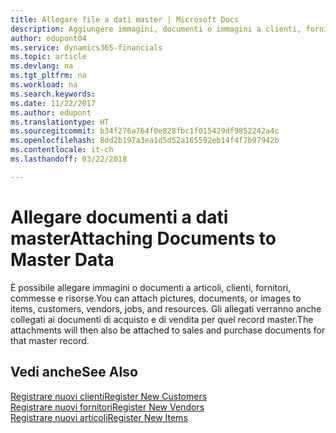 ```yaml
---
title: Allegare file a dati master | Microsoft Docs
description: Aggiungere immagini, documenti o immagini a clienti, fornitori e altri record principali.
author: edupont04
ms.service: dynamics365-financials
ms.topic: article
ms.devlang: na
ms.tgt_pltfrm: na
ms.workload: na
ms.search.keywords: 
ms.date: 11/22/2017
ms.author: edupont
ms.translationtype: HT
ms.sourcegitcommit: b34f276a764f0e828fbc1f015429df9852242a4c
ms.openlocfilehash: 8dd2b197a3ea1d5d52a165592eb14f4f7b97942b
ms.contentlocale: it-ch
ms.lasthandoff: 03/22/2018

---
```

# <a name="attaching-documents-to-master-data"></a><span data-ttu-id="a10f1-103">Allegare documenti a dati master</span><span class="sxs-lookup"><span data-stu-id="a10f1-103">Attaching Documents to Master Data</span></span>
<span data-ttu-id="a10f1-104">È possibile allegare immagini o documenti a articoli, clienti, fornitori, commesse e risorse.</span><span class="sxs-lookup"><span data-stu-id="a10f1-104">You can attach pictures, documents, or images to items, customers, vendors, jobs, and resources.</span></span> <span data-ttu-id="a10f1-105">Gli allegati verranno anche collegati ai documenti di acquisto e di vendita per quel record master.</span><span class="sxs-lookup"><span data-stu-id="a10f1-105">The attachments will then also be attached to sales and purchase documents for that master record.</span></span>  

## <a name="see-also"></a><span data-ttu-id="a10f1-106">Vedi anche</span><span class="sxs-lookup"><span data-stu-id="a10f1-106">See Also</span></span>
[<span data-ttu-id="a10f1-107">Registrare nuovi clienti</span><span class="sxs-lookup"><span data-stu-id="a10f1-107">Register New Customers</span></span>](sales-how-register-new-customers.md)  
[<span data-ttu-id="a10f1-108">Registrare nuovi fornitori</span><span class="sxs-lookup"><span data-stu-id="a10f1-108">Register New Vendors</span></span>](purchasing-how-register-new-vendors.md)  
[<span data-ttu-id="a10f1-109">Registrare nuovi articoli</span><span class="sxs-lookup"><span data-stu-id="a10f1-109">Register New Items</span></span>](inventory-how-register-new-items.md)  

